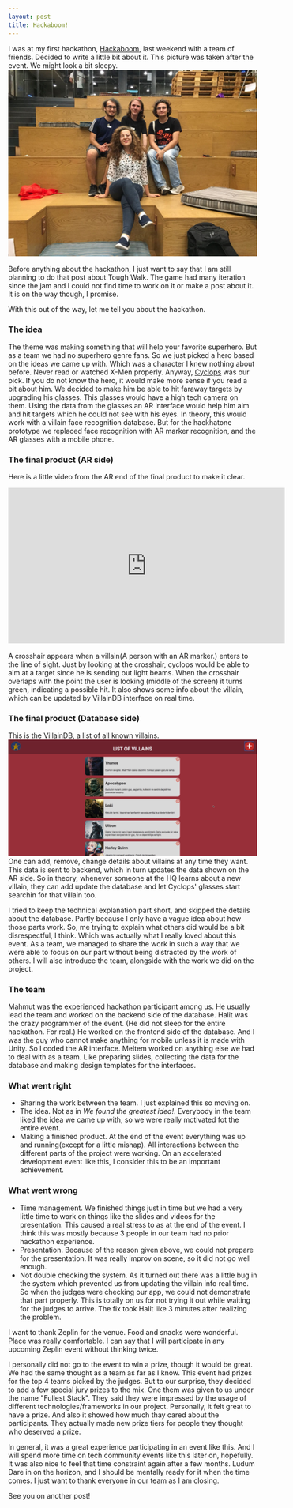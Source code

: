 ```yaml
---
layout: post
title: Hackaboom!
---
```

I was at my first hackathon, [Hackaboom](https://twitter.com/zeplin_tr), last weekend with a team of friends. Decided to write a little bit about it.
This picture was taken after the event. We might look a bit sleepy.
![team.jpg](\images\blog\hackaboom\team.jpg "team.jpg")
<!--break-->
Before anything about the hackathon, I just want to say that I am still planning to do that post about Tough Walk. The game had many iteration since the jam and I could not find time to work on it or make a post about it. It is on the way though, I promise.

With this out of the way, let me tell you about the hackathon.

### The idea

The theme was making something that will help your favorite superhero. But as a team we had no superhero genre fans. So we just picked a hero based on the ideas we came up with.
Which was a character I knew nothing about before. Never read or watched X-Men properly. Anyway, [Cyclops](https://en.wikipedia.org/wiki/Cyclops_(Marvel_Comics)) was our pick. If you do not know the hero, it would make more sense if you read a bit about him.
We decided to make him be able to hit faraway targets by upgrading his glasses. This glasses would have a high tech camera on them. Using the data from the glasses an AR interface would help him aim and hit targets which he could not see with his eyes. In theory, this would work with a villain face recognition database. But for the hackhatone prototype we replaced face recognition with AR marker recognition, and the AR glasses with a mobile phone.

### The final product (AR side)
Here is a little video from the AR end of the final product to make it clear.

<iframe width="560" height="315" src="https://www.youtube.com/embed/usNv0fYOb-w" frameborder="0" allow="autoplay; encrypted-media" allowfullscreen></iframe>

A crosshair appears when a villain(A person with an AR marker.) enters to the line of sight. Just by looking at the crosshair, cyclops would be able to aim at a target since he is sending out light beams. When the crosshair overlaps with the point the user is looking (middle of the screen) it turns green, indicating a possible hit. It also shows some info about the villain, which can be updated by VillainDB interface on real time.
### The final product (Database side)
This is the VillainDB, a list of all known villains.
![villainDB.png](\images\blog\hackaboom\villainDB.png "villainDB.png")
One can add, remove, change details about villains at any time they want. This data is sent to backend, which in turn updates the data shown on the AR side. So in theory, whenever someone at the HQ learns about a new villain, they can add update the database and let Cyclops' glasses start searchin for that villain too.

I tried to keep the technical explanation part short, and skipped the details about the database. Partly because I only have a vague idea about how those parts work. So, me trying to explain what others did would be a bit disrespectful, I think. Which was actually what I really loved about this event. As a team, we managed to share the work in such a way that we were able to focus on our part without being distracted by the work of others. I will also introduce the team, alongside with the work we did on the project.

### The team
Mahmut was the experienced hackathon participant among us. He usually lead the team and worked on the backend side of the database.
Halit was the crazy programmer of the event. (He did not sleep for the entire hackathon. For real.) He worked on the frontend side of the database.
And I was the guy who cannot make anything for mobile unless it is made with Unity. So I coded the AR interface.
Meltem worked on anything else we had to deal with as a team. Like preparing slides, collecting the data for the database and making design templates for the interfaces.

### What went right
- Sharing the work between the team. I just explained this so moving on.
- The idea. Not as in *We found the greatest idea!*. Everybody in the team liked the idea we came up with, so we were really motivated fot the entire event.
- Making a finished product. At the end of the event everything was up and running(except for a little mishap). All interactions between the different parts of the project were working. On an accelerated development event like this, I consider this to be an important achievement.

### What went wrong
- Time management. We finished things just in time but we had a very little time to work on things like the slides and videos for the presentation. This caused a real stress to as at the end of the event. I think this was mostly because 3 people in our team had no prior hackathon experience. 
- Presentation. Because of the reason given above, we could not prepare for the presentation. It was really improv on scene, so it did not go well enough.
- Not double checking the system. As it turned out there was a little bug in the system which prevented us from updating the villain info real time. So when the judges were checking our app, we could not demonstrate that part properly. This is totally on us for not trying it out while waiting for the judges to arrive. The fix took Halit like 3 minutes after realizing the problem.

I want to thank Zeplin for the venue. Food and snacks were wonderful. Place was really comfortable. I can say that I will participate in any upcoming Zeplin event without thinking twice.

I personally did not go to the event to win a prize, though it would be great. We had the same thought as a team as far as I know. This event had prizes for the top 4 teams picked by the judges. But to our surprise, they decided to add a few special jury prizes to the mix. One them was given to us under the name "Fullest Stack". They said they were impressed by the usage of different technologies/frameworks in our project. Personally, it felt great to have a prize. And also it showed how much thay cared about the participants. They actually made new prize tiers for people they thought who deserved a prize.

In general, it was a great experience participating in an event like this. And I will spend more time on tech community events like this later on, hopefully. It was also nice to feel that time constraint again after a few months. Ludum Dare in on the horizon, and I should be mentally ready for it when the time comes. I just want to thank everyone in our team as I am closing.

See you on another post!